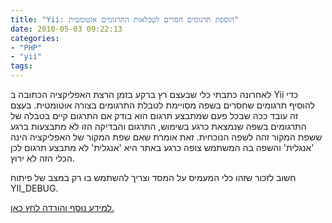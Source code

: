 ```yaml
---
title: "Yii: הוספת תרגומים חסרים לטבלאות התרגומים אוטומטית"
date: 2010-05-03 09:22:13
categories: 
- "PHP"
- "yii"
tags: 
---
```


לאחרונה כתבתי כלי שבעצם רץ ברקע בזמן הרצת האפליקציה הכתובה ב Yii כדי להוסיף תרגומים שחסרים בשפה מסויימת לטבלת התרגומים בצורה אוטומטית. בעצם זה עובד ככה שבכל פעם שמתבצע תרגום הוא בודק אם התרגום קיים בטבלה של התרגומים בשפה שנמצאת כרגע בשימוש, התרגום והבדיקה הזו לא מתבצעות ברגע ששפת המקור זהה לשפה הנוכחית. זאת אומרת שאם שפת המקור של האפליקציה הינה 'אנגלית' והשפה בה המשתמש צופה כרגע באתר היא 'אנגלית' לא מתבצע תרגום לכן הכלי הזה לא ירוץ.

<!--more-->

חשוב לזכור שזהו כלי המעמיס על המסד וצריך להשתמש בו רק במצב של פיתוח YII_DEBUG.

<a href="http://www.yiiframework.com/extension/db-missing-translations/" target="_blank">למידע נוסף והורדה לחץ כאן.</a>
